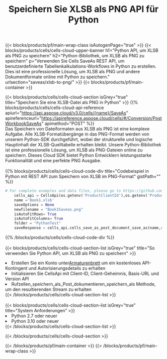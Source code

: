 ﻿---
title:  Speichern Sie XLSB als PNG API für Python
description:  Verwenden Sie das Cloud SDK Aspose.Cells für Python, um die Datei im XLSB-Format als Datei im Format PNG zu speichern.
url: /de/python/saveas/xlsb-to-png/
---
{{< blocks/products/pf/main-wrap-class isAutogenPage="true" >}}
{{< blocks/products/cells/cells-cloud-upper-banner h1="Python API, um XLSB als PNG zu speichern" h2="Python-Bibliothek, um XLSB als PNG zu speichern" p="Verwenden Sie Cells SaveAs REST API, um benutzerdefinierte Tabellenkalkulations-Workflows in Python zu erstellen. Dies ist eine professionelle Lösung, um XLSB als PNG und andere Dokumentformate online mit Python zu speichern." urlsection="saveas/xlsb-to-png/" >}}
{{< blocks/products/pf/main-container >}}

{{< blocks/products/cells/cells-cloud-section isGrey="true" title="Speichern Sie eine XLSB-Datei als PNG in Python" >}}
{{% blocks/products/cells/cells-cloud-api-reference apiurl="https://api.aspose.cloud/v3.0/cells/{name}/SaveAs" apireferenceurl="https://apireference.aspose.cloud/cells/#/Conversion/PostWorkbookSaveAs" apimethod="POST" %}}
<br/>
Das Speichern von Dateiformaten aus XLSB als PNG ist eine komplexe Aufgabe. Alle XLSB-Formatübergänge in das PNG-Format werden von unserem Python-SDK durchgeführt, wobei der strukturelle und logische Hauptinhalt der XLSB-Quelltabelle erhalten bleibt. Unsere Python-Bibliothek ist eine professionelle Lösung, um XLSB als PNG-Dateien online zu speichern. Dieses Cloud SDK bietet Python Entwicklern leistungsstarke Funktionalität und eine perfekte PNG Ausgabe.
<br/>
<br/>
{{% blocks/products/cells/cells-cloud-code-div title="Codebeispiel in Python mit REST API zum Speichern von XLSB im PNG-Format" gistPath="" %}}
  
```python
# For complete examples and data files, please go to https://github.com/aspose-cells-cloud/aspose-cells-cloud-python/
    cells_api = CellsApi(os.getenv('ProductClientId'),os.getenv('ProductClientSecret'))
    name ='Book1.xlsb'    
    saveOptions = None
    newfilename = "Book1Saveas.png"
    isAutoFitRows= True
    isAutoFitColumns= True
    folder = "PythonTest"
    saveResponse = cells_api.cells_save_as_post_document_save_as(name,save_options=saveOptions, newfilename=(folder +'/' + newfilename),folder=folder)
```
  
{{% /blocks/products/cells/cells-cloud-code-div %}}
<br/>
<br/>
{{< blocks/products/cells/cells-cloud-section-list isGrey="true" title="So verwenden Sie Python API, um XLSB als PNG zu speichern" >}}
<li> Erstellen Sie ein Konto unter<a href="https://dashboard.aspose.cloud/">Armaturenbrett</a> um ein kostenloses API-Kontingent und Autorisierungsdetails zu erhalten</li>
<li>Initialisieren Sie CellsApi mit Client-ID, Client-Geheimnis, Basis-URL und Version API</li>
<li>Rufzellen_speichern_als_Post_dokumentieren_speichern_als Methode, um den resultierenden Stream zu erhalten</li>
{{< /blocks/products/cells/cells-cloud-section-list >}}
<br/>
<br/>
{{< blocks/products/cells/cells-cloud-section-list isGrey="true" title="System Anforderungen" >}}
<li>Python 2.7 oder neuer</li>
<li>Python 3.10 oder neuer</li>
{{< /blocks/products/cells/cells-cloud-section-list >}}

{{< /blocks/products/cells/cells-cloud-section >}}

{{< /blocks/products/pf/main-container >}}
{{< /blocks/products/pf/main-wrap-class >}}
